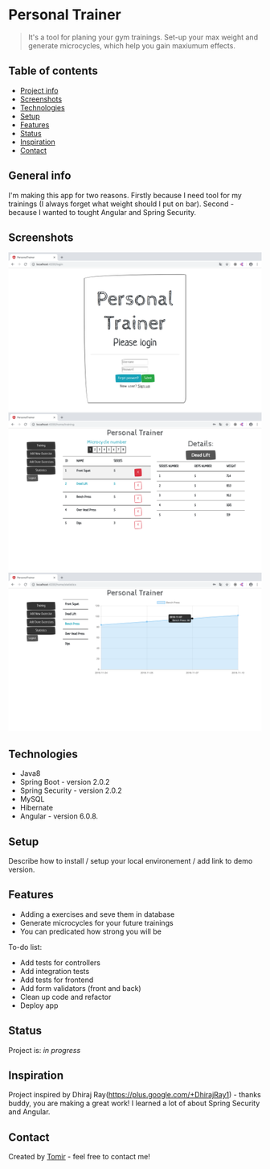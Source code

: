 # Personal Trainer
> It's a tool for planing your gym trainings. Set-up your max weight and generate microcycles, which help you gain maxiumum effects.

## Table of contents
* [Project info](#project-info)
* [Screenshots](#screenshots)
* [Technologies](#technologies)
* [Setup](#setup)
* [Features](#features)
* [Status](#status)
* [Inspiration](#inspiration)
* [Contact](#contact)

## General info
I'm making this app for two  reasons. Firstly because I need tool for my trainings (I always forget what weight should I put on bar). Second - because I wanted to tought Angular and Spring Security. 

## Screenshots
![Example screenshot](./img/screenshot1.png)
![Example screenshot](./img/screenshot2.png)
![Example screenshot](./img/screenshot3.png)

## Technologies
* Java8
* Spring Boot - version 2.0.2
* Spring Security - version 2.0.2
* MySQL
* Hibernate
* Angular - version 6.0.8.

## Setup
Describe how to install / setup your local environement / add link to demo version.

## Features
* Adding a exercises and seve them in database
* Generate microcycles for your future trainings
* You can predicated how strong you will be

To-do list:
* Add tests for controllers 
* Add integration tests
* Add tests for frontend
* Add form validators (front and back)
* Clean up code and refactor
* Deploy app

## Status
Project is: _in progress_

## Inspiration
Project inspired by Dhiraj Ray(https://plus.google.com/+DhirajRay1) - thanks buddy, you are making a great work! I learned a lot of about Spring Security and Angular. 

## Contact
Created by [Tomir](https://www.tomirszulc.pl/) - feel free to contact me!

